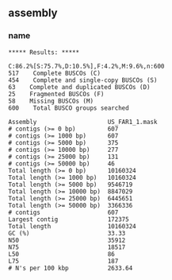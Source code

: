 ## assembly

### name

    ***** Results: *****

    C:86.2%[S:75.7%,D:10.5%],F:4.2%,M:9.6%,n:600       
    517    Complete BUSCOs (C)               
    454    Complete and single-copy BUSCOs (S)       
    63    Complete and duplicated BUSCOs (D)       
    25    Fragmented BUSCOs (F)               
    58    Missing BUSCOs (M)               
    600    Total BUSCO groups searched 

    Assembly                    US_FAR1_1.mask
    # contigs (>= 0 bp)         607           
    # contigs (>= 1000 bp)      607           
    # contigs (>= 5000 bp)      375           
    # contigs (>= 10000 bp)     277           
    # contigs (>= 25000 bp)     131           
    # contigs (>= 50000 bp)     46            
    Total length (>= 0 bp)      10160324      
    Total length (>= 1000 bp)   10160324      
    Total length (>= 5000 bp)   9546719       
    Total length (>= 10000 bp)  8847029       
    Total length (>= 25000 bp)  6445651       
    Total length (>= 50000 bp)  3366336       
    # contigs                   607           
    Largest contig              172375        
    Total length                10160324      
    GC (%)                      33.33         
    N50                         35912         
    N75                         18517         
    L50                         86            
    L75                         187           
    # N's per 100 kbp           2633.64 
